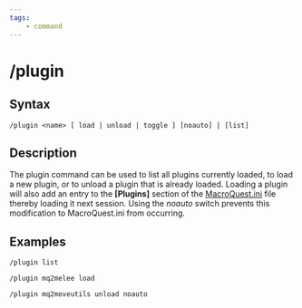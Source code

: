 ```yaml
---
tags:
    - command
---
```

# /plugin

## Syntax

```eqcommand
/plugin <name> [ load | unload | toggle ] [noauto] | [list]
```

## Description

The plugin command can be used to list all plugins currently loaded, to load a new plugin, or to unload a plugin that is already loaded. Loading a plugin will also add an entry to the **[Plugins]** section of the [MacroQuest.ini](../../main/macroquest.ini.md) file thereby loading it next session. Using the _noauto_ switch prevents this modification to MacroQuest.ini from occurring.

## Examples

`/plugin list`  

`/plugin mq2melee load`  

`/plugin mq2moveutils unload noauto`
